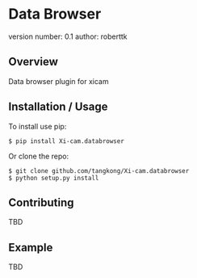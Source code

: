 Data Browser
===============================

version number: 0.1
author: roberttk

Overview
--------

Data browser plugin for xicam

Installation / Usage
--------------------

To install use pip:

    $ pip install Xi-cam.databrowser


Or clone the repo:

    $ git clone github.com/tangkong/Xi-cam.databrowser
    $ python setup.py install
    
Contributing
------------

TBD

Example
-------

TBD
